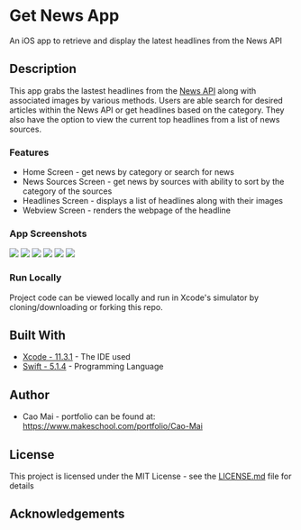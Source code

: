 # Get News App
An iOS app to retrieve and display the latest headlines from the News API

## Description
This app grabs the lastest headlines from the [News API](https://newsapi.org/) along with associated images by various methods. Users are able search for desired articles within the News API or get headlines based on the category. They also have the option to view the current top headlines from a list of news sources. 

### Features 
* Home Screen - get news by category or search for news
* News Sources Screen - get news by sources with ability to sort by the category of the sources
* Headlines Screen - displays a list of headlines along with their images
* Webview Screen - renders the webpage of the headline

### App Screenshots
![](project_images/homeScreen1.png) ![](project_images/newsCategory.png) ![](project_images/searchResults.png)
![](project_images/newsBySource1.png) ![](project_images/newsByIGN.png) ![](project_images/webpageView.png)

### Run Locally
Project code can be viewed locally and run in Xcode's simulator by cloning/downloading or forking this repo.

## Built With
* [Xcode - 11.3.1](https://developer.apple.com/xcode/) - The IDE used
* [Swift - 5.1.4](https://developer.apple.com/swift/) - Programming Language

## Author
* Cao Mai - portfolio can be found at:
https://www.makeschool.com/portfolio/Cao-Mai

## License
This project is licensed under the MIT License - see the [LICENSE.md](LICENSE.md) file for details

## Acknowledgements